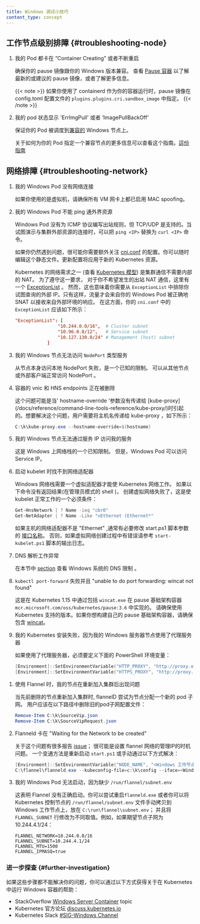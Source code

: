 ```yaml
---
title: Windows 调试小技巧
content_type: concept
---
```

<!--
---
title: Windows debugging tips
content_type: concept
---
-->
<!-- overview -->

<!-- body -->
<!-- 
## Node-level troubleshooting {#troubleshooting-node}

1. My Pods are stuck at "Container Creating" or restarting over and over

   Ensure that your pause image is compatible with your Windows OS version.
   See [Pause container](/docs/setup/production-environment/windows/intro-windows-in-kubernetes#pause-container)
   to see the latest / recommended pause image and/or get more information.

   {{< note >}}
   If using containerd as your container runtime the pause image is specified in the
   `plugins.plugins.cri.sandbox_image` field of the of config.toml configration file.
   {{< /note >}}
-->
## 工作节点级别排障 {#troubleshooting-node}

1. 我的 Pod 都卡在 “Container Creating” 或者不断重启

   确保你的 pause 镜像跟你的 Windows 版本兼容。
   查看 [Pause 容器](zh/docs/setup/production-environment/windows/intro-windows-in-kubernetes#pause-container)
   以了解最新的或建议的 pause 镜像，或者了解更多信息。

   {{< note >}}
   如果你使用了 containerd 作为你的容器运行时，pause 镜像在 config.toml 配置文件的
   `plugins.plugins.cri.sandbox_image` 中指定。
   {{< /note >}}
<!-- 
2. My pods show status as `ErrImgPull` or `ImagePullBackOff`

   Ensure that your Pod is getting scheduled to a [compatable](https://docs.microsoft.com/virtualization/windowscontainers/deploy-containers/version-compatibility) Windows Node.

   More information on how to specify a compatable node for your Pod can be found in [this guide](docs/setup/production-environment/windows/user-guide-windows-containers/#ensuring-os-specific-workloads-land-on-the-appropriate-container-host).
-->
2. 我的 pod 状态显示 'ErrImgPull' 或者 ‘ImagePullBackOff’

   保证你的 Pod 被调度到[兼容的](https://docs.microsoft.com/virtualization/windowscontainers/deploy-containers/version-compatibility) Windows 节点上。

   关于如何为你的 Pod 指定一个兼容节点的更多信息可以查看这个指南。[這份指南](/zh/docs/setup/production-environment/windows/user-guide-windows-containers/#ensuring-os-specific-workloads-land-on-the-appropriate-container-host)
<!-- 
## Network troubleshooting {#troubleshooting-network}

1. My Windows Pods do not have network connectivity

   If you are using virtual machines, ensure that MAC spoofing is **enabled** on all
   the VM network adapter(s).
-->
## 网络排障 {#troubleshooting-network}

1. 我的 Windows Pod 没有网络连接

   如果你使用的是虚拟机，请确保所有 VM 网卡上都已启用 MAC spoofing。
<!-- 
2. My Windows Pods cannot ping external resources

   Windows Pods do not have outbound rules programmed for the ICMP protocol. However,
   TCP/UDP is supported. When trying to demonstrate connectivity to resources
   outside of the cluster, substitute `ping <IP>` with corresponding
   `curl <IP>` commands.

   If you are still facing problems, most likely your network configuration in
   [cni.conf](https://github.com/Microsoft/SDN/blob/master/Kubernetes/flannel/l2bridge/cni/config/cni.conf)
   deserves some extra attention. You can always edit this static file. The
   configuration update will apply to any new Kubernetes resources.

   One of the Kubernetes networking requirements
   (see [Kubernetes model](/docs/concepts/cluster-administration/networking/)) is
   for cluster communication to occur without
   NAT internally. To honor this requirement, there is an
   [ExceptionList](https://github.com/Microsoft/SDN/blob/master/Kubernetes/flannel/l2bridge/cni/config/cni.conf#L20)
   for all the communication where you do not want outbound NAT to occur. However,
   this also means that you need to exclude the external IP you are trying to query
   from the `ExceptionList`. Only then will the traffic originating from your Windows
   pods be SNAT'ed correctly to receive a response from the outside world. In this
   regard, your `ExceptionList` in `cni.conf` should look as follows:

   ```conf
   "ExceptionList": [
                   "10.244.0.0/16",  # Cluster subnet
                   "10.96.0.0/12",   # Service subnet
                   "10.127.130.0/24" # Management (host) subnet
               ]
   ```
-->
2. 我的 Windows Pod 不能 ping 通外界资源

   Windows Pod 没有为 ICMP 协议编写出站规则，但 TCP/UDP 是支持的。当试图演示与集群外部资源的连接时，可以把 `ping <IP>` 替换为 `curl <IP>` 命令。

   如果你仍然遇到问题，很可能你需要额外关注
   [cni.conf](https://github.com/Microsoft/SDN/blob/master/Kubernetes/flannel/l2bridge/cni/config/cni.conf)
   的配置。你可以随时编辑这个静态文件。更新配置将应用于新的 Kubernetes 资源。

   Kubernetes 的网络需求之一 (查看 [Kubernetes 模型](/zh/docs/concepts/cluster-administration/networking/)) 
   是集群通信不需要内部的 NAT。
   为了遵守这一要求， 对于你不希望发生的出站 NAT 通信，这里有一个
   [ExceptionList](https://github.com/Microsoft/SDN/blob/master/Kubernetes/flannel/l2bridge/cni/config/cni.conf#L20) 。
   然而，这也意味着你需要从 `ExceptionList` 中排除你试图查询的外部 IP。只有这样，流量才会来自你的 Windows Pod 被正确地 SNAT 以接收来自外部环境的响应。 在这方面，你的 `cni.conf` 中的 `ExceptionList` 应该如下所示：

   ```conf
   "ExceptionList": [
                   "10.244.0.0/16",  # Cluster subnet
                   "10.96.0.0/12",   # Service subnet
                   "10.127.130.0/24" # Management (host) subnet
               ]
   ```
<!--  
3. My Windows node cannot access `NodePort` type Services

   Local NodePort access from the node itself fails. This is a known
   limitation. NodePort access works from other nodes or external clients.

4. vNICs and HNS endpoints of containers are being deleted

   This issue can be caused when the `hostname-override` parameter is not passed to
   [kube-proxy](/docs/reference/command-line-tools-reference/kube-proxy/). To resolve
   it, users need to pass the hostname to kube-proxy as follows:

   ```powershell
   C:\k\kube-proxy.exe --hostname-override=$(hostname)
   ```
-->
3. 我的 Windows 节点无法访问 `NodePort` 类型服务

   从节点本身访问本地 NodePort 失败，是一个已知的限制。 可以从其他节点或外部客户端正常访问 NodePort 。

4. 容器的 vnic 和 HNS endpoints 正在被删除

   这个问题可能是当' hostname-override '参数没有传递给 [kube-proxy] (/docs/reference/command-line-tools-reference/kube-proxy/)时引起的。想要解决这个问题，用户需要将主机名传递给 kube-proxy ，如下所示：

   ```powershell
   C:\k\kube-proxy.exe --hostname-override=$(hostname)
   ```
<!-- 
5. My Windows node cannot access my services using the service IP

   This is a known limitation of the networking stack on Windows. However, Windows Pods can access the Service IP.

6. No network adapter is found when starting the kubelet

   The Windows networking stack needs a virtual adapter for Kubernetes networking to work.
   If the following commands return no results (in an admin shell),
   virtual network creation — a necessary prerequisite for the kubelet to work — has failed:

   ```powershell
   Get-HnsNetwork | ? Name -ieq "cbr0"
   Get-NetAdapter | ? Name -Like "vEthernet (Ethernet*"
   ```

   Often it is worthwhile to modify the [InterfaceName](https://github.com/microsoft/SDN/blob/master/Kubernetes/flannel/start.ps1#L7) parameter of the start.ps1 script,
   in cases where the host's network adapter isn't "Ethernet".
   Otherwise, consult the output of the `start-kubelet.ps1` script to see if there are errors during virtual network creation.
-->
5. 我的 Windows 节点无法通过服务 IP 访问我的服务

   这是 Windows 上网络栈的一个已知限制。 但是，Windows Pod 可以访问 Service IP。

6. 启动 kubelet 时找不到网络适配器

   Windows 网络栈需要一个虚拟适配器才能使 Kubernetes 网络工作。
   如果以下命令没有返回结果(在管理员模式的 shell )，
   创建虚拟网络失败了，这是使 kubelet 正常工作的一个必须条件：

   ```powershell
   Get-HnsNetwork | ? Name -ieq "cbr0"
   Get-NetAdapter | ? Name -Like "vEthernet (Ethernet*"
   ```

   如果主机的网络适配器不是 "Ethernet" ,通常有必要修改 start.ps1 脚本参数的 [接口名称](https://github.com/microsoft/SDN/blob/master/Kubernetes/flannel/start.ps1#L7)。 否则，如果虚拟网络创建过程中有错误请参考 `start-kubelet.ps1` 脚本的输出日志。
<!--    
7. DNS resolution is not properly working

   Check the DNS limitations for Windows in this [section](#dns-limitations).

8. `kubectl port-forward` fails with "unable to do port forwarding: wincat not found"

   This was implemented in Kubernetes 1.15 by including `wincat.exe` in the pause infrastructure container `mcr.microsoft.com/oss/kubernetes/pause:3.6`.
   Be sure to use a supported version of Kubernetes.
   If you would like to build your own pause infrastructure container be sure to include [wincat](https://github.com/kubernetes/kubernetes/tree/master/build/pause/windows/wincat).
-->
7. DNS 解析工作异常

   在本节中 [section](#dns-limitations) 查看 Windows 系统的 DNS 限制 。

8. `kubectl port-forward` 失败并且 "unable to do port forwarding: wincat not found"

   这是在 Kubernetes 1.15 中通过包括 `wincat.exe` 在 pause 基础架构容器 `mcr.microsoft.com/oss/kubernetes/pause:3.6` 中实现的。
   请确保使用 Kubernetes 支持的版本。如果你想构建自己的 pause 基础架构容器，请确保包含 [wincat](https://github.com/kubernetes/kubernetes/tree/master/build/pause/windows/wincat)。
<!--   
9. My Kubernetes installation is failing because my Windows Server node is behind a proxy

   If you are behind a proxy, the following PowerShell environment variables must be defined:

   ```PowerShell
   [Environment]::SetEnvironmentVariable("HTTP_PROXY", "http://proxy.example.com:80/", [EnvironmentVariableTarget]::Machine)
   [Environment]::SetEnvironmentVariable("HTTPS_PROXY", "http://proxy.example.com:443/", [EnvironmentVariableTarget]::Machine)
   ```
-->
9. 我的 Kubernetes 安装失败，因为我的 Windows 服务器节点使用了代理服务器

   如果使用了代理服务器，必须要定义下面的 PowerShell 环境变量：

   ```PowerShell
   [Environment]::SetEnvironmentVariable("HTTP_PROXY", "http://proxy.example.com:80/", [EnvironmentVariableTarget]::Machine)
   [Environment]::SetEnvironmentVariable("HTTPS_PROXY", "http://proxy.example.com:443/", [EnvironmentVariableTarget]::Machine)
   ```
<!-- 
### Flannel troubleshooting

1. With Flannel, my nodes are having issues after rejoining a cluster

   Whenever a previously deleted node is being re-joined to the cluster, flannelD
   tries to assign a new pod subnet to the node. Users should remove the old pod
   subnet configuration files in the following paths:

   ```powershell
   Remove-Item C:\k\SourceVip.json
   Remove-Item C:\k\SourceVipRequest.json
   ```
-->

1. 使用 Flannel 时，我的节点在重新加入集群后出现问题

   当先前删除的节点重新加入集群时, flannelD 尝试为节点分配一个新的 pod 子网。 用户应该在以下路径中删除旧的pod子网配置文件：

   ```powershell
   Remove-Item C:\k\SourceVip.json
   Remove-Item C:\k\SourceVipRequest.json
   ```
<!-- 
2. Flanneld is stuck in "Waiting for the Network to be created"

   There are numerous reports of this [issue](https://github.com/coreos/flannel/issues/1066);
   most likely it is a timing issue for when the management IP of the flannel network is set.
   A workaround is to relaunch `start.ps1` or relaunch it manually as follows:

   ```powershell
   [Environment]::SetEnvironmentVariable("NODE_NAME", "<Windows_Worker_Hostname>")
   C:\flannel\flanneld.exe --kubeconfig-file=c:\k\config --iface=<Windows_Worker_Node_IP> --ip-masq=1 --kube-subnet-mgr=1
   ```
-->
2. Flanneld 卡在 "Waiting for the Network to be created"

   关于这个问题有很多报告 [issue](https://github.com/coreos/flannel/issues/1066)；
   很可能是设置 flannel 网络的管理IP的时机问题。
   一个变通方法是重新启动 `start.ps1` 或手动通过以下方式解决：

   ```powershell
   [Environment]::SetEnvironmentVariable("NODE_NAME", "<Windows 工作节点主机名>")
   C:\flannel\flanneld.exe --kubeconfig-file=c:\k\config --iface=<Windows_Worker_Node_IP> --ip-masq=1 --kube-subnet-mgr=1
   ```
<!-- 
3. My Windows Pods cannot launch because of missing `/run/flannel/subnet.env`

   This indicates that Flannel didn't launch correctly. You can either try
   to restart `flanneld.exe` or you can copy the files over manually from
   `/run/flannel/subnet.env` on the Kubernetes master to `C:\run\flannel\subnet.env`
   on the Windows worker node and modify the `FLANNEL_SUBNET` row to a different
   number. For example, if node subnet 10.244.4.1/24 is desired:

   ```env
   FLANNEL_NETWORK=10.244.0.0/16
   FLANNEL_SUBNET=10.244.4.1/24
   FLANNEL_MTU=1500
   FLANNEL_IPMASQ=true
   ```
-->
3. 我的 Windows Pod 无法启动，因为缺少 `/run/flannel/subnet.env`

   这表明 Flannel 没有正确启动。你可以尝试重启`flanneld.exe` 或者你可以将 Kubernetes 控制节点的
   `/run/flannel/subnet.env` 文件手动拷贝到 Windows 工作节点上，放在 `C:\run\flannel\subnet.env`；
   并且将 `FLANNEL_SUBNET` 行修改为不同取值。例如，如果期望节点子网为 10.244.4.1/24：

   ```env
   FLANNEL_NETWORK=10.244.0.0/16
   FLANNEL_SUBNET=10.244.4.1/24
   FLANNEL_MTU=1500
   FLANNEL_IPMASQ=true
   ```
<!-- 
### Further investigation

If these steps don't resolve your problem, you can get help running Windows containers on Windows nodes in Kubernetes through:

* StackOverflow [Windows Server Container](https://stackoverflow.com/questions/tagged/windows-server-container) topic
* Kubernetes Official Forum [discuss.kubernetes.io](https://discuss.kubernetes.io/)
* Kubernetes Slack [#SIG-Windows Channel](https://kubernetes.slack.com/messages/sig-windows)
-->
### 进一步探查   {#further-investigation}

如果这些步骤都不能解决你的问题，你可以通过以下方式获得关于在 Kubernetes 中运行 Windows 容器的帮助：

* StackOverflow [Windows Server Container](https://stackoverflow.com/questions/tagged/windows-server-container) topic
* Kubernetes 官方论坛 [discuss.kubernetes.io](https://discuss.kubernetes.io/)
* Kubernetes Slack [#SIG-Windows Channel](https://kubernetes.slack.com/messages/sig-windows)
